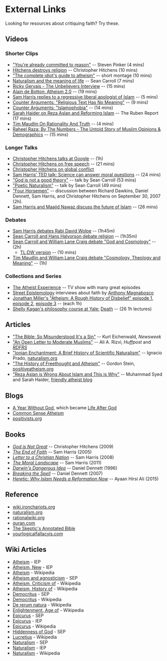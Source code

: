External Links
================================================================================

Looking for resources about critiquing faith?  Try these.


Videos
--------------------------------------------------------------------------------

### Shorter Clips

-   ["You're already committed to reason"](https://www.youtube.com/watch?v=UC4gqkd-6_o)  -- Steven Pinker (4 mins)
-   [Hitchens destroys religion](https://www.youtube.com/watch?v=TuI4Nzc07Io)  -- Christopher Hitchens (10 mins)
-   ["The complete idiot's guide to atheism"](https://www.youtube.com/watch?v=1CLjYHqfilE)  -- short montage (10 mins)
-   [Naturalism and the meaning of life](https://www.youtube.com/watch?v=dLmY4ktOIOI) -- Sean Carroll (7 mins)
-   [Ricky Gervais - The Unbelievers Interview](https://www.youtube.com/watch?v=iUUpvrP-gzQ) -- (15 mins)
-   [Alain de Botton: Atheism 2.0](https://www.youtube.com/watch?v=2Oe6HUgrRlQ) -- (19 mins)
-   [Sam Harris replies to a regressive liberal apologist of Islam](https://www.youtube.com/watch?v=1JrYCHC0bkE) -- (5 mins)
-   [Counter Arguments: "Religious Text Has No Meaning"](https://www.youtube.com/watch?v=9d7_JgHBMBo) -- (9 mins)
-   [Counter Arguments: "Islamophobia"](https://www.youtube.com/watch?v=lEeauLCOeXQ) -- (14 mins)
-   [Sarah Haider on Reza Aslan and Reforming Islam](https://www.youtube.com/watch?v=hXaHalaqIIQ) -- The Ruben Report (17 mins)
-   [Tim Maudlin On Rationality And Truth](https://www.youtube.com/watch?v=biOecqecOsw) -- (4 mins)
-   [Raheel Raza: By The Numbers - The Untold Story of Muslim Opinions & Demographics](https://www.youtube.com/watch?v=pSPvnFDDQHk) -- (15 mins)

### Longer Talks

-   [Christopher Hitchens talks at Google](https://www.youtube.com/watch?v=sD0B-X9LJjs)  -- (1h)
-   [Christopher Hitchens on free speech](https://www.youtube.com/watch?v=jyoOfRog1EM) -- (21 mins)
-   [Christopher Hitchens on global conflict](https://www.youtube.com/watch?v=0M3Nw1D_jp0&feature=youtu.be&t=2181)
-   [Sam Harris' TED talk: Science can answer moral questions](https://www.youtube.com/watch?v=Hj9oB4zpHww)  -- (24 mins)
-   ["God is not a good theory"](https://www.youtube.com/watch?v=ew_cNONhhKI) -- talk by Sean Carroll (53 mins)
-   ["Poetic Naturalism"](https://www.youtube.com/watch?v=xv0mKsO2goA) -- talk by Sean Carroll (49 mins)
-   ["Four Horsemen"](https://www.youtube.com/watch?v=rRLYL1Q9x9g) -- discussion between Richard Dawkins,
    Daniel Dennett, Sam Harris, and Christopher Hitchens on September 30, 2007 (2h).
-   [Sam Harris and Maajid Nawaz discuss the future of Islam](https://www.youtube.com/watch?v=OdDIoYNdP_w) -- (26 mins)

### Debates

-   [Sam Harris debates Rabi David Wolpe](https://www.youtube.com/watch?v=bN9nlAnkCUY)  -- (1h45m)
-   [Sean Carroll and Hans Halvorson debate religion](https://www.youtube.com/watch?v=H864JH1tPYU) -- (1h35m)
-   [Sean Carroll and William Lane Craig debate "God and Cosmology"](https://www.youtube.com/watch?v=X0qKZqPy9T8) -- (2h)
    -   [TL;DW version](https://www.youtube.com/watch?v=2Z0TQatmd3s) -- (10 mins)
-   [Tim Maudlin and William Lane Craig debate "Cosmology, Theology and Meaning"](https://www.youtube.com/watch?v=HmQ6xh4jCPc) -- (1h)

### Collections and Series

-   [The Atheist Experience](http://www.atheist-experience.com/)  -- TV show with many great episodes
-   [Street Epistemology](https://www.youtube.com/watch?v=_pYU45s6vWA&list=PLh10RgQgGuM-tnT7fKwgF4Dt57oh_yL5r&index=1) interviews about faith by [Anthony Magnabosco](https://www.youtube.com/channel/UCocP40a_UvRkUAPLD5ezLIQ)
-   [Jonathan Miller's "Atheism: A Rough History of Disbelief" episode 1](https://www.youtube.com/watch?v=Wx-tDBEY4rg), [episode 2](https://www.youtube.com/watch?v=m41peaE4Ui0), [episode 3](https://www.youtube.com/watch?v=Ft2SypNRvUk) -- (each 1h)
-   [Shelly Kagan's philosophy course at Yale:](https://www.youtube.com/watch?v=p2J7wSuFRl8&index=1&list=PLEA18FAF1AD9047B0) [Death](http://oyc.yale.edu/philosophy/phil-176) -- (26 1h lectures)

<!---
Some of these videos are analyzed in these pages [here](videos-analyzed.html).
-->


Articles
--------------------------------------------------------------------------------

-   ["The Bible: So Misunderstood It's a Sin"](http://www.newsweek.com/2015/01/02/thats-not-what-bible-says-294018.html) -- Kurt Eichenwald, *Newsweek*
-   ["An Open Letter to Moderate Muslims"](http://www.huffingtonpost.com/ali-a-rizvi/an-open-letter-to-moderat_b_5930764.html) -- Ali A. Rizvi, *Huffpost* and *[RDFRS](https://richarddawkins.net/2014/10/an-open-letter-to-moderate-muslims/)*
-   ["Ionian Enchantment: A Brief History of Scientific Naturalism"](http://www.naturalism.org/worldview-naturalism/history-of-naturalism) -- Ignacio Prado, [naturalism.org](http://www.naturalism.org/) 
-   ["The History of Freethought and Atheism"](http://www.positiveatheism.org/india/s1990c25.htm) -- Gordon Stein, [positiveatheism.org](http://www.positiveatheism.org)
-   ["Reza Aslan is Wrong About Islam and This is Why"](http://www.patheos.com/blogs/friendlyatheist/2014/10/05/reza-aslan-is-wrong-about-islam-and-this-is-why/) -- Muhammad Syed and Sarah Haider, [friendly atheist blog](http://www.patheos.com/blogs/friendlyatheist/)

<!---
Some of these articles are analyzed in these pages [here](articles-analyzed.html).
-->


Blogs
--------------------------------------------------------------------------------

-   [A Year Without God](http://www.patheos.com/blogs/yearwithoutgod/), which became [Life After God](http://www.lifeaftergod.org/category/blog/)
-   [Common Sense Atheism](http://commonsenseatheism.com/)
-   [positivists.org](http://positivists.org/)


Books
--------------------------------------------------------------------------------

-   [*God is Not Great*](http://www.amazon.com/God-Not-Great-Religion-Everything/dp/0446697966/) -- Christopher Hitchens (2009)
-   [*The End of Faith*](http://www.amazon.com/End-Faith-Religion-Terror-Future/dp/0393327655/) -- Sam Harris (2005)
-   [*Letter to a Christian Nation*](http://www.amazon.com/Letter-Christian-Nation-Sam-Harris/dp/0307278778/) -- Sam Harris (2008)
-   [*The Moral Landscape*](http://www.amazon.com/Moral-Landscape-Science-Determine-Values/dp/143917122X) -- Sam Harris (2011)
-   [*Darwin's Dangerous Idea*](http://www.amazon.com/DARWINS-DANGEROUS-IDEA-EVOLUTION-MEANINGS/dp/068482471X/) -- Daniel Dennett (1996)
-   [*Breaking the Spell*](http://www.amazon.com/Breaking-Spell-Religion-Natural-Phenomenon/dp/0143038338/) -- Daniel Dennett (2007)
-   [*Heretic: Why Islam Needs a Reformation Now*](http://www.amazon.com/Heretic-Why-Islam-Needs-Reformation/dp/0062333933/) -- Ayaan Hirsi Ali (2015)


Reference
--------------------------------------------------------------------------------

-   [wiki.ironchariots.org](http://wiki.ironchariots.org/)
-   [naturalism.org](http://www.naturalism.org/) 
-   [rationalwiki.org](http://rationalwiki.org/)
-   [quran.com](http://quran.com/)
-   [The Skeptic's Annotated Bible](http://skepticsannotatedbible.com/)
-   [yourlogicalfallacyis.com](https://yourlogicalfallacyis.com/)


Wiki Articles
--------------------------------------------------------------------------------

-   [Atheism](http://www.iep.utm.edu/atheism/) - IEP
-   [Atheism, New](http://www.iep.utm.edu/n-atheis/) - IEP
-   [Atheism](https://en.wikipedia.org/wiki/Atheism) - Wikipedia
-   [Atheism and agnosticism](http://plato.stanford.edu/entries/atheism-agnosticism/) - SEP
-   [Atheism, Criticism of](https://en.wikipedia.org/wiki/Criticism_of_atheism) - Wikipedia
-   [Atheism, History of](https://en.wikipedia.org/wiki/History_of_atheism) - Wikipedia
-   [Democritus](http://plato.stanford.edu/entries/democritus/) - SEP
-   [Democritus](https://en.wikipedia.org/wiki/Democritus) - Wikipedia
-   [De rerum natura](http://en.wikipedia.org/wiki/De_rerum_natura) - Wikipedia
-   [Enlightenment, Age of](https://en.wikipedia.org/wiki/Age_of_Enlightenment) - Wikipedia
-   [Epicurus](http://plato.stanford.edu/entries/epicurus/) - SEP
-   [Epicurus](http://www.iep.utm.edu/epicur/) - IEP
-   [Epicurus](https://en.wikipedia.org/wiki/Epicurus) - Wikipedia
-   [Hiddenness of God](http://plato.stanford.edu/entries/divine-hiddenness/) - SEP
-   [Lucretius](http://en.wikipedia.org/wiki/Lucretius) - Wikipedia
-   [Naturalism](http://plato.stanford.edu/entries/naturalism/) - SEP
-   [Naturalism](http://www.iep.utm.edu/naturali/) - IEP
-   [Naturalism](http://en.wikipedia.org/wiki/Naturalism_(philosophy)) - Wikipedia




